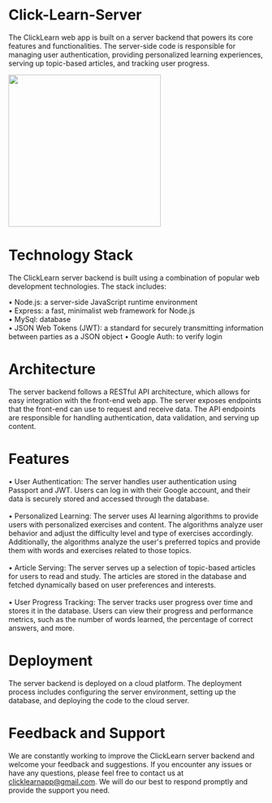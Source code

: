 ﻿# Click-Learn-Server
The ClickLearn web app is built on a server backend that powers its core features and functionalities. The server-side code is responsible for managing user authentication, providing personalized learning experiences, serving up topic-based articles, and tracking user progress.

<img width="300px" src="https://user-images.githubusercontent.com/112413505/230037732-7743b5a9-8e2e-43f1-a21e-0cebb31da707.png" />

# Technology Stack
The ClickLearn server backend is built using a combination of popular web development technologies. The stack includes:

• Node.js: a server-side JavaScript runtime environment<br/>
• Express: a fast, minimalist web framework for Node.js<br/>
• MySql: database<br/>
• JSON Web Tokens (JWT): a standard for securely transmitting information between parties as a JSON object
• Google Auth: to verify login

# Architecture
The server backend follows a RESTful API architecture, which allows for easy integration with the front-end web app. The server exposes endpoints that the front-end can use to request and receive data. The API endpoints are responsible for handling authentication, data validation, and serving up content.

# Features
• User Authentication: The server handles user authentication using Passport and JWT. Users can log in with their Google account, and their data is securely stored and accessed through the database.<br/><br/>
• Personalized Learning: The server uses AI learning algorithms to provide users with personalized exercises and content. The algorithms analyze user behavior and adjust the difficulty level and type of exercises accordingly. Additionally, the algorithms analyze the user's preferred topics and provide them with words and exercises related to those topics.<br/><br/>
• Article Serving: The server serves up a selection of topic-based articles for users to read and study. The articles are stored in the database and fetched dynamically based on user preferences and interests.<br/><br/>
• User Progress Tracking: The server tracks user progress over time and stores it in the database. Users can view their progress and performance metrics, such as the number of words learned, the percentage of correct answers, and more.

# Deployment
The server backend is deployed on a cloud platform. The deployment process includes configuring the server environment, setting up the database, and deploying the code to the cloud server.

# Feedback and Support
We are constantly working to improve the ClickLearn server backend and welcome your feedback and suggestions. If you encounter any issues or have any questions, please feel free to contact us at clicklearnapp@gmail.com. We will do our best to respond promptly and provide the support you need.
